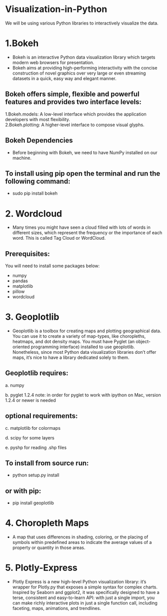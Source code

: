 # Visualization-in-Python
We will be using various Python libraries to interactively visualize the data.

# 1.Bokeh
- Bokeh is an interactive Python data visualization library which targets modern web browsers for presentation. 
- Bokeh aims at providing high-performing interactivity with the concise construction of novel graphics over very large or even streaming datasets in a quick, easy way and elegant manner.

## Bokeh offers simple, flexible and powerful features and provides two interface levels:

1.Bokeh.models: A low-level interface which provides the application developers with most flexibility. <br>
2.Bokeh.plotting: A higher-level interface to compose visual glyphs.

## Bokeh Dependencies
- Before beginning with Bokeh, we need to have NumPy installed on our machine.

## To install using pip open the terminal and run the following command:

- sudo pip install bokeh

# 2. Wordcloud 

- Many times you might have seen a cloud filled with lots of words in different sizes, which represent the frequency or the importance of each word. This is called Tag Cloud or WordCloud. 

## Prerequisites:

You will need to install some packages below:

- numpy <br>
- pandas <br>
- matplotlib <br>
- pillow <br>
- wordcloud  

# 3. Geoplotlib
- Geoplotlib is a toolbox for creating maps and plotting geographical data. You can use it to create a variety of map-types, like choropleths, heatmaps, and dot density maps. You must have Pyglet (an object-oriented programming interface) installed to use geoplotlib. Nonetheless, since most Python data visualization libraries don’t offer maps, it’s nice to have a library dedicated solely to them.

## Geoplotlib requires:

a. numpy

b. pyglet 1.2.4
note: in order for pyglet to work with ipython on Mac, version 1.2.4 or newer is needed

## optional requirements:

c. matplotlib for colormaps

d. scipy for some layers

e. pyshp for reading .shp files

## To install from source run:

- python setup.py install

## or with pip:

- pip install geoplotlib


# 4. Choropleth Maps
- A map that uses differences in shading, coloring, or the placing of symbols within predefined areas to indicate the average values of a property or quantity in those areas.

# 5. Plotly-Express 
- Plotly Express is a new high-level Python visualization library: it’s wrapper for Plotly.py that exposes a simple syntax for complex charts. Inspired by Seaborn and ggplot2, it was specifically designed to have a terse, consistent and easy-to-learn API: with just a single import, you can make richly interactive plots in just a single function call, including faceting, maps, animations, and trendlines.
